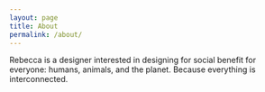 ```yaml
---
layout: page
title: About
permalink: /about/
---
```


Rebecca is a designer interested in designing for social benefit for everyone: humans, animals, and the planet. Because everything is interconnected.